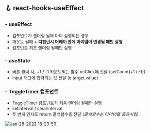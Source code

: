 ## 🪝 react-hooks-useEffect

### - useEffect
  - 컴포넌트가 렌더링 될때 마다 실행되는 경우
  - 마운트 될때 + __디펜던시 어레이 안에 아이템이 변경될 때만 실행__
  - 컴포넌트 최초 렌더링 될때만 실행

### - useState
  - 버튼 클릭 시, +1 / -1 카운트되는 함수 onClick에 전달 (setCount(+1 / -1))
  - input 태그에 입력되는 값 전달 (e.target.value)

### - ToggleTimer 컴포넌트 
  - ToggleTimer 컴포넌트가 처음 렌더링 될때만 실행
  - setInterval / clearInterval   
  - 두 번째 인자로 return 콜백함수를 전달
    (*콜백함수는 타이머를 종료시킴*)   

![Jan-28-2022 18-23-50](https://user-images.githubusercontent.com/72742121/151521164-6ae578e7-db84-4436-85f5-f1bf42ebe975.gif)
